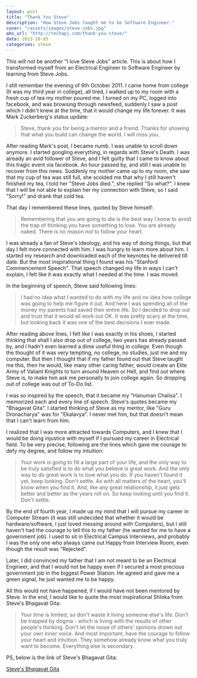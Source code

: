 ```yaml
---
layout: post
title: "Thank You Steve"
description: "How Steve Jobs taught me to be Software Engineer."
cover: "/assets/images/steve-jobs.jpg"
abs_url: "http://techapj.com/thank-you-steve/"
date: 2013-10-05
categories: steve
---
```


This will not be another "I love Steve Jobs" article. This is about how I transformed myself from an Electrical Engineer to Software Engineer by learning from Steve Jobs.

I still remember the evening of 6th October 2011. I came home from college (It was my third year in college), all tired, I walked up to my room with a fresh cup of tea my mother poured me. I turned on my PC, logged into facebook, and was browsing through newsfeed, suddenly I saw a post which I didn't knew at the time, that it would change my life forever. It was Mark Zuckerberg's status update:

> Steve, thank you for being a mentor and a friend. Thanks for showing that what you build can change the world. I will miss you.

After reading Mark's post, I became numb. I was unable to scroll down anymore. I started googling everything, in regards with Steve's Death. I was already an avid follower of Steve, and I felt guilty that I came to know about this tragic event via facebook. An hour passed by, and still I was unable to recover from this news. Suddenly my mother came up to my room, she saw that my cup of tea was still full, she scolded me that why I still haven't finished my tea, I told her "Steve Jobs died.", she replied "So what?". I knew that I will be not able to explain her my connection with Steve, so I said "Sorry!" and drank that cold tea.

That day I remembered these lines, quoted by Steve himself:

> Remembering that you are going to die is the best way I know to avoid the trap of thinking you have something to lose. You are already naked. There is no reason not to follow your heart.

I was already a fan of Steve's Ideology, and his way of doing things, but that day I felt more connected with him. I was hungry to learn more about him. I started my research and downloaded each of the keynotes he delivered till date. But the most inspirational thing I found was his "Stanford Commencement Speech". That speech changed my life in ways I can't explain, I felt like it was exactly what I needed at the time. I was moved.

In the beginning of speech, Steve said following lines:

> I had no idea what I wanted to do with my life and no idea how college was going to help me figure it out. And here I was spending all of the money my parents had saved their entire life. So I decided to drop out and trust that it would all work out OK. It was pretty scary at the time, but looking back it was one of the best decisions I ever made.

After reading above lines, I felt like I was exactly in his shoes, I started thinking that shall I also drop out of college, two years has already passed by, and I hadn't even learned a dime useful thing in college. Even though the thought of it was very tempting, no college, no studies, just me and my computer. But then I thought that if my father found out that Steve taught me this, then he would, like many other caring father, would create an Elite Army of Valiant Knights to turn around Heaven or Hell, and find out where Steve is, to make him ask me personally to join college again. So dropping out of college was out of To-Do list.

I was so inspired by the speech, that it became my "Hanuman Chalisa". I memorized each and every line of speech. Steve's quotes became my "Bhagavat Gita". I started thinking of Steve as my mentor, like "Guru Dronacharya" was for "Ekalavya". I never met him, but that doesn't mean that I can't learn from him.

I realized that I was more attracted towards Computers, and I knew that I would be doing injustice with myself if I pursued my career in Electrical field. To be very precise, following are the lines which gave me courage to defy my degree, and follow my intuition:

> Your work is going to fill a large part of your life, and the only way to be truly satisfied is to do what you believe is great work. And the only way to do great work is to love what you do. If you haven't found it yet, keep looking. Don't settle. As with all matters of the heart, you'll know when you find it. And, like any great relationship, it just gets better and better as the years roll on. So keep looking until you find it. Don't settle.

By the end of fourth year, I made up my mind that I will pursue my career in Computer Stream (it was still undecided that whether it would be hardware/software, I just loved messing around with Computers), but I still haven't had the courage to tell this to my father (he wanted for me to have a government job). I used to sit in Electrical Campus Interviews, and probably I was the only one who always came out Happy from Interview Room, even though the result was "Rejected".

Later, I did convinced my father that I am not meant to be an Electrical Engineer, and that I would not be happy even if I secured a most precious government job in the biggest Power Station. He agreed and gave me a green signal, he just wanted me to be happy.

All this would not have happened, if I would have not been mentored by Steve. In the end, I would like to quote the most inspirational Shloka from Steve's Bhagavat Gita:

> Your time is limited, so don't waste it living someone else's life. Don't be trapped by dogma - which is living with the results of other people's thinking. Don't let the noise of others' opinions drown out your own inner voice. And most important, have the courage to follow your heart and intuition. They somehow already know what you truly want to become. Everything else is secondary.

PS, below is the link of Steve's Bhagavat Gita:

[Steve's Bhagavat Gita](http://techapj.com/steve-bhagavat-gita "Steve's Bhagavat Gita")
